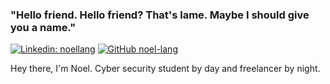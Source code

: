 ### "Hello friend. Hello friend? That's lame. Maybe I should give you a name."

[![Linkedin: noellang](https://img.shields.io/badge/-noellang-blue?style=flat-square&logo=Linkedin&logoColor=white&link=https://www.linkedin.com/in/noellang/)](https://www.linkedin.com/in/noellang/)
[![GitHub noel-lang](https://img.shields.io/github/followers/noel-lang?label=follow&style=social)](https://github.com/noel-lang)

Hey there, I'm Noel. Cyber security student by day and freelancer by night.
